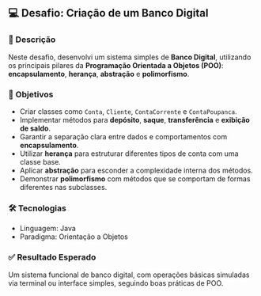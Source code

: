 ## 💻 Desafio: Criação de um Banco Digital

### 🧠 Descrição
Neste desafio, desenvolvi um sistema simples de **Banco Digital**, utilizando os principais pilares da **Programação Orientada a Objetos (POO)**: **encapsulamento**, **herança**, **abstração** e **polimorfismo**.

### 🎯 Objetivos
- Criar classes como `Conta`, `Cliente`, `ContaCorrente` e `ContaPoupanca`.
- Implementar métodos para **depósito**, **saque**, **transferência** e **exibição de saldo**.
- Garantir a separação clara entre dados e comportamentos com **encapsulamento**.
- Utilizar **herança** para estruturar diferentes tipos de conta com uma classe base.
- Aplicar **abstração** para esconder a complexidade interna dos métodos.
- Demonstrar **polimorfismo** com métodos que se comportam de formas diferentes nas subclasses.

### 🛠 Tecnologias
- Linguagem: Java
- Paradigma: Orientação a Objetos

### ✅ Resultado Esperado
Um sistema funcional de banco digital, com operações básicas simuladas via terminal ou interface simples, seguindo boas práticas de POO.

